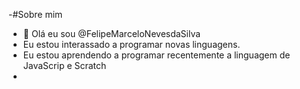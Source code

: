 -#Sobre mim
-  👋 Olá eu sou @FelipeMarceloNevesdaSilva
- Eu estou interassado a programar novas linguagens. 
- Eu estou aprendendo a programar recentemente a linguagem de JavaScrip e Scratch
- 

<!---
FelipeMarceloNevesdaSilva/FelipeMarceloNevesdaSilva is a ✨ special ✨ repository because its `README.md` (this file) appears on your GitHub profile.
You can click the Preview link to take a look at your changes.
--->

